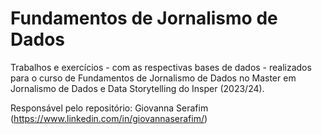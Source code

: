 # Fundamentos de Jornalismo de Dados
Trabalhos e exercícios - com as respectivas bases de dados - realizados para o curso de Fundamentos de Jornalismo de Dados no Master em Jornalismo de Dados e Data Storytelling do Insper (2023/24). 

Responsável pelo repositório: Giovanna Serafim (https://www.linkedin.com/in/giovannaserafim/) 
